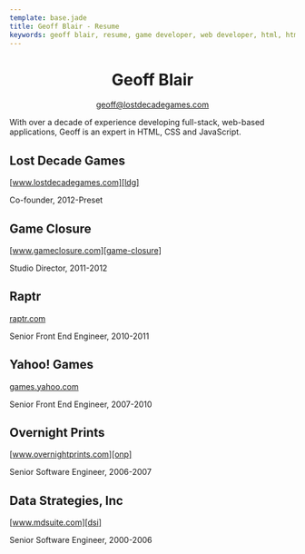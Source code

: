 ```yaml
---
template: base.jade
title: Geoff Blair - Resume
keywords: geoff blair, resume, game developer, web developer, html, html5, css, javascript, code, programmer, full stack, node.js
---
```

<div style="text-align: center;">
	<h1>Geoff Blair</h1>
	<a href="mailto:geoff@lostdecadegames.com">geoff@lostdecadegames.com</a>
</div>

With over a decade of experience developing full-stack, web-based applications, Geoff is an expert in HTML, CSS and JavaScript.

## Lost Decade Games

[www.lostdecadegames.com][ldg]

Co-founder, 2012-Preset

## Game Closure

[www.gameclosure.com][game-closure]

Studio Director, 2011-2012

## Raptr

[raptr.com][raptr]

Senior Front End Engineer, 2010-2011

## Yahoo! Games

[games.yahoo.com][yahoo-games]

Senior Front End Engineer, 2007-2010

## Overnight Prints

[www.overnightprints.com][onp]

Senior Software Engineer, 2006-2007

## Data Strategies, Inc

[www.mdsuite.com][dsi]

Senior Software Engineer, 2000-2006

[geoff-email]: mailto:geoff@lostdecadegames.com
[ldg]: http://www.lostdecadegames.com
[game-closure]: http://www.gameclosure.com/
[raptr]: http://raptr.com/
[yahoo-games]: https://games.yahoo.com/
[onp]: http://www.overnightprints.com/
[dsi]: http://www.mdsuite.com/
